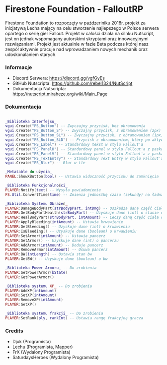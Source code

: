 ﻿# Firestone Foundation - FalloutRP
Firestone Foundation to rozpoczęty w paźdzeriniku 2018r. projekt za inicjatywą Lecha mający na celu stworzenie najlepszego w Polsce serwera opartego o serię gier Fallout. Projekt w całości działa na silnku Nutscript, jest on jednak wspomagany autorskimi skryptami oraz innowacyjnymi rozwiązaniami. Projekt jest aktualnie w  fazie Beta podczas której nasz zespół aktywnie pracuje nad wprowadzaniem nowych mechanik oraz  udoskonalaniem starych.
 
### Informacje
- Discord Serwera: https://discord.gg/vgfGyEs
- GitHub Nutscripta: https://github.com/rebel1324/NutScript
- Dokumentacja Nutscripta: https://nutscript.miraheze.org/wiki/Main_Page

### Dokumentacja
```lua 

_Biblioteka Interfejsu_
vgui.Create("FS_Button") -- Zwyczajny przycisk, bez obramowania
vgui.Create("FS_Button_S") -- Zwyczajny przycisk, z obramowaniem (2px)
vgui.Create("FS_Button_SL") -- Zwyczajny przycisk, z obramowaniem (1px)
vgui.Create("FS_Button_SLD") -- Przycisk z obramowaniem, który po aktywowaniu zachowuje kolor
vgui.Create("FS_Label") -- Standardowy tekst w stylu Fallout'a
vgui.Create("FS_PanelH") -- Standardowy panel w stylu Fallout'a z paskami na górze i dole
vgui.Create("FS_PanelV") -- Standardowy panel w stylu Fallout'a z paskami po bokach
vgui.Create("FS_TextEntry") -- Standardowy Text Entry w stylu Fallout'a
vgui.Create("FS_Blur") -- Blur w tle

_Metatable do użycia_
PANEL:ShowXButton(bool) -- Ustawia widoczność przycisku do zamknięcia

_Biblioteka Funkcjonalności_
PLAYER:Notify(text) -- Wysyła powiadomienie 
FS.Util.ConvertTime(time) -- Zmienia jednostkę czasu (sekundy) na ładną date (string)

_Biblioteka Systemu Obrażeń_
PLAYER:DamageBodyPart(strBodypPart, intDmg) -- Uszkadza daną część ciała
PLAYER:GetBodyPartHealth(strBodyPart) -- Uzyskuje dane (int) o stanie części ciała
PLAYER:HealBodyPart(strBodyPart, intAmount) -- Leczy daną część ciała o daną wartość
PLAYER:ApplyBleeding(intAmount) -- Ustawia krwawienie
PLAYER:GetBleeding() -- Uzyskuje dane (int) o krwawieniu
PLAYER:IsBleeding() -- Uzyskuje dane (boolean) o krwawieniu
PLAYER:SetArmor(intAmount) -- Ustawia pancerz
PLAYER:GetArmor() -- Uzyskuje dane (int) o pancerzu
PLAYER:AddArmor(intAmount) -- Dodaje pancerz
PLAYER:RemoveArmor(intAmount) -- Usuwa pancerz
PLAYER:BW(intLength) -- Ustawia stan bw
PLAYER:GetBW() -- Uzyskuje dane (boolean) o bw

_Biblioteka Power Armoru_ -- Do zrobienia
PLAYER:SetPowerArmor(bState)
PLAYER:GetPowerArmor()

_Biblioteka systemu XP_ -- Do zrobienia
PLAYER:AddXP(intAmount)
PLAYER:SetXP(intAmount)
PLAYER:RemoveXP(intAmount)
PLAYER:GetXP()

_Biblioteka systemu frakcji_ -- Do zrobienia
PLAYER:SetRank(ply, rankInt) -- Ustawia rangę frakcyjną gracza

```
### Credits
- Djuk (Programista)
- Lechu (Programista, Mapper)
- FrX (Wydalony Programista)
- SaturdaysHeroes (Wydalony Programista)
